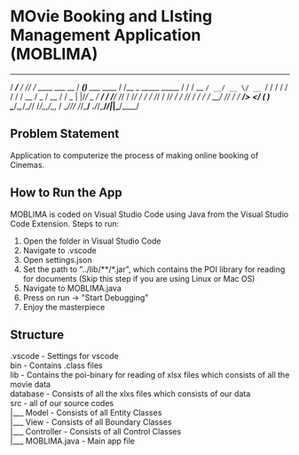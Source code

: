 # MOvie Booking and LIsting Management Application (MOBLIMA)

   ______      __  __                   _______                  __
  / ____/___ _/ /_/ /_  ____ ___  __   / ____(_)___  ___  ____  / /__  _  _____  _____
 / /   / __ `/ __/ __ \/ __ `/ / / /  / /   / / __ \/ _ \/ __ \/ / _ \| |/_/ _ \/ ___/
/ /___/ /_/ / /_/ / / / /_/ / /_/ /  / /___/ / / / /  __/ /_/ / /  __/>  </  __(__  )
\____/\__,_/\__/_/ /_/\__,_/\__, /   \____/_/_/ /_/\___/ .___/_/\___/_/|_|\___/____/

## Problem Statement

Application to computerize the process of making online booking of Cinemas.

## How to Run the App

MOBLIMA is coded on Visual Studio Code using Java from the Visual Studio Code Extension. Steps to run:
1. Open the folder in Visual Studio Code
2. Navigate to .vscode 
3. Open settings.json
4. Set the path to "../lib/**/*.jar", which contains the POI library for reading for documents (Skip this step if you are using Linux or Mac OS)
5. Navigate to MOBLIMA.java 
6. Press on run -> "Start Debugging"
7. Enjoy the masterpiece

## Structure

.vscode - Settings for vscode <br />
bin - Contains .class files <br />
lib - Contains the poi-binary for reading of xlsx files which consists of all the movie data <br />
database - Consists of all the xlxs files which consists of our data <br />
src - all of our source codes <br />
    |___ Model - Consists of all Entity Classes <br />
    |___ View - Consists of all Boundary Classes <br />
    |___ Controller - Consists of all Control Classes <br />
    |___ MOBLIMA.java - Main app file <br />


